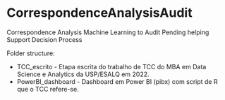 # CorrespondenceAnalysisAudit
Correspondence Analysis Machine Learning to Audit Pending helping Support Decision Process

Folder structure:

* TCC_escrito - Etapa escrita do trabalho de TCC do MBA em Data Science e Analytics da USP/ESALQ em 2022. 
* PowerBI_dashboard - Dashboard em Power BI (pibx) com script de R que o TCC refere-se.
